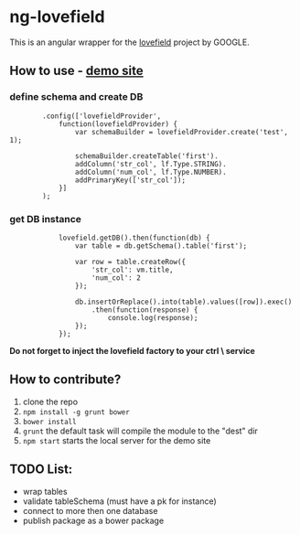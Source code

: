 # ng-lovefield
This is an angular wrapper for the [lovefield](https://github.com/google/lovefield "lovefield repo") project by GOOGLE.

## How to use - [demo site](http://kutomer.github.io/ng-lovefield/)
### define schema and create DB
```
		.config(['lovefieldProvider',
			function(lovefieldProvider) {
				var schemaBuilder = lovefieldProvider.create('test', 1);

				schemaBuilder.createTable('first').
				addColumn('str_col', lf.Type.STRING).
				addColumn('num_col', lf.Type.NUMBER).
				addPrimaryKey(['str_col']);
			}]
		);
```

### get DB instance
```
            lovefield.getDB().then(function(db) {
                var table = db.getSchema().table('first');

                var row = table.createRow({
                    'str_col': vm.title,
                    'num_col': 2
                });

                db.insertOrReplace().into(table).values([row]).exec()
                    .then(function(response) {
                        console.log(response);
                });
            });
```
**Do not forget to inject the lovefield factory to your ctrl \ service**

## How to contribute?
1. clone the repo
2. `npm install -g grunt bower`
3. `bower install`
4. `grunt` the default task will compile the module to the "dest" dir
5. `npm start` starts the local server for the demo site

## TODO List:
* wrap tables
* validate tableSchema (must have a pk for instance) 
* connect to more then one database
* publish package as a bower package
